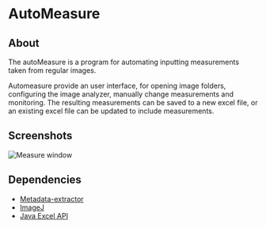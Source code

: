 # AutoMeasure

## About
The autoMeasure is a program for automating inputting measurements taken from regular images.

Automeasure provide an user interface, for opening image folders, configuring the image analyzer, manually change measurements and monitoring. The resulting measurements can be saved to a new excel file, or an existing excel file can be updated to include measurements.

## Screenshots
![Measure window](../screenshots/measurer.png)

## Dependencies
- [Metadata-extractor](https://code.google.com/p/metadata-extractor/downloads/list)
- [ImageJ](http://imagej.nih.gov/ij/)
- [Java Excel API](http://jexcelapi.sourceforge.net/)
